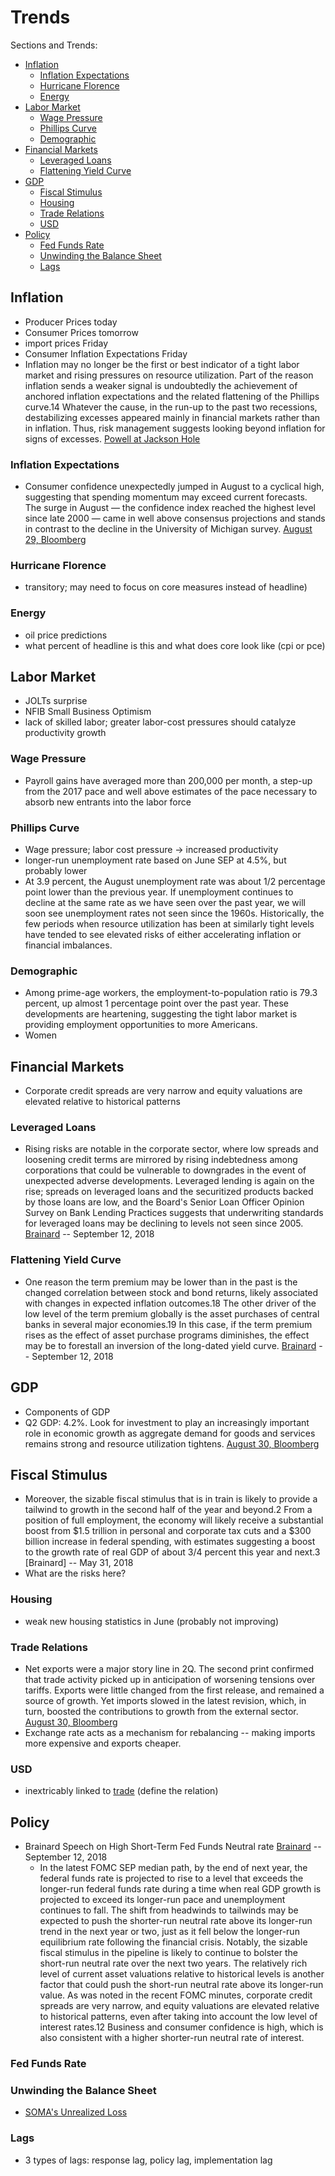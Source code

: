 # Trends

Sections and Trends: <br>
* [Inflation](#inflation)
    * [Inflation Expectations](#expectations)
    * [Hurricane Florence](#florence)
    * [Energy](#energy)
* [Labor Market](#labor)
    * [Wage Pressure](#wage)
    * [Phillips Curve](#phillips)
    * [Demographic](#demographic)
* [Financial Markets](#finance)
    * [Leveraged Loans](#levfin)
    * [Flattening Yield Curve](#yield)
* [GDP](#gdp)
    * [Fiscal Stimulus](#fiscal)
    * [Housing](#housing)
    * [Trade Relations](#trade)
    * [USD](#usd)
* [Policy](#policy)
    * [Fed Funds Rate](#fedfunds)
    * [Unwinding the Balance Sheet](#balance)
    * [Lags](#lags)

## Inflation <a name="inflation"></a>
* Producer Prices today
* Consumer Prices tomorrow
* import prices Friday
* Consumer Inflation Expectations Friday
* Inflation may no longer be the first or best indicator of a tight labor market and rising pressures on resource utilization. Part of the reason inflation sends a weaker signal is undoubtedly the achievement of anchored inflation expectations and the related flattening of the Phillips curve.14 Whatever the cause, in the run-up to the past two recessions, destabilizing excesses appeared mainly in financial markets rather than in inflation. Thus, risk management suggests looking beyond inflation for signs of excesses. [Powell at Jackson Hole](https://www.federalreserve.gov/newsevents/speech/powell20180824a.htm)

### Inflation Expectations <a name="expectations"></a>
* Consumer confidence unexpectedly jumped in August to a cyclical high, suggesting that spending momentum may exceed current forecasts. The surge in August — the confidence index reached the highest level since late 2000 — came in well above consensus projections and stands in contrast to the decline in the University of Michigan survey. [August 29, Bloomberg](https://newsletters.briefs.bloomberg.com/document/MklrS9P3Q1u3mQi2iNAqIw--_2lz2ueyi4g6z35jops/in-focus)

### Hurricane Florence <a name="florence"></a>
* transitory; may need to focus on core measures instead of headline)

### Energy <a name="energy"></a>
* oil price predictions
* what percent of headline is this and what does core look like (cpi or pce)

## Labor Market <a name="labor"></a>
* JOLTs surprise
* NFIB Small Business Optimism
* lack of skilled labor; greater labor-cost pressures should catalyze productivity growth

### Wage Pressure <a name="wage"></a>
* Payroll gains have averaged more than 200,000 per month, a step-up from the 2017 pace and well above estimates of the pace necessary to absorb new entrants into the labor force

### Phillips Curve <a name="phillips"></a>
* Wage pressure; labor cost pressure -> increased productivity
* longer-run unemployment rate based on June SEP at 4.5%, but probably lower
* At 3.9 percent, the August unemployment rate was about 1/2 percentage point lower than the previous year. If unemployment continues to decline at the same rate as we have seen over the past year, we will soon see unemployment rates not seen since the 1960s. Historically, the few periods when resource utilization has been at similarly tight levels have tended to see elevated risks of either accelerating inflation or financial imbalances.

### Demographic <a name="demographic"></a>
* Among prime-age workers, the employment-to-population ratio is 79.3 percent, up almost 1 percentage point over the past year. These developments are heartening, suggesting the tight labor market is providing employment opportunities to more Americans.
* Women

## Financial Markets <a name="finance"></a>
* Corporate credit spreads are very narrow and equity valuations are elevated relative to historical patterns

### Leveraged Loans <a name="levfin"></a>
* Rising risks are notable in the corporate sector, where low spreads and loosening credit terms are mirrored by rising indebtedness among corporations that could be vulnerable to downgrades in the event of unexpected adverse developments. Leveraged lending is again on the rise; spreads on leveraged loans and the securitized products backed by those loans are low, and the Board's Senior Loan Officer Opinion Survey on Bank Lending Practices suggests that underwriting standards for leveraged loans may be declining to levels not seen since 2005. [Brainard](https://www.federalreserve.gov/newsevents/speech/brainard20180912a.htm) -- September 12, 2018

### Flattening Yield Curve <a name="yield"></a>
* One reason the term premium may be lower than in the past is the changed correlation between stock and bond returns, likely associated with changes in expected inflation outcomes.18 The other driver of the low level of the term premium globally is the asset purchases of central banks in several major economies.19 In this case, if the term premium rises as the effect of asset purchase programs diminishes, the effect may be to forestall an inversion of the long-dated yield curve. [Brainard](https://www.federalreserve.gov/newsevents/speech/brainard20180912a.htm) -- September 12, 2018

## GDP <a name="gdp"></a>
* Components of GDP
* Q2 GDP: 4.2%. Look for investment to play an increasingly important role in economic growth as aggregate demand for goods and services remains strong and resource utilization tightens. [August 30, Bloomberg](https://newsletters.briefs.bloomberg.com/document/MklrS9P3Q1u3mQi2iNAqIw--_44z2uomgm88zps2hrn/in-focus)

## Fiscal Stimulus <a name="fiscal"></a>
* Moreover, the sizable fiscal stimulus that is in train is likely to provide a tailwind to growth in the second half of the year and beyond.2 From a position of full employment, the economy will likely receive a substantial boost from $1.5 trillion in personal and corporate tax cuts and a $300 billion increase in federal spending, with estimates suggesting a boost to the growth rate of real GDP of about 3/4 percent this year and next.3 [Brainard] -- May 31, 2018
* What are the risks here? 

### Housing <a name="housing"></a>
* weak new housing statistics in June (probably not improving)

### Trade Relations <a name="trade"></a>
* Net exports were a major story line in 2Q. The second print confirmed that trade activity picked up in anticipation of worsening tensions over tariffs. Exports were little changed from the first release, and remained a source of growth. Yet imports slowed in the latest revision, which, in turn, boosted the contributions to growth from the external sector. [August 30, Bloomberg](https://newsletters.briefs.bloomberg.com/document/MklrS9P3Q1u3mQi2iNAqIw--_44z2uomgm88zps2hrn/in-focus)
* Exchange rate acts as a mechanism for rebalancing -- making imports more expensive and exports cheaper.

### USD <a name="usd"></a>
* inextricably linked to [trade](#trade) (define the relation)

## Policy <a name="policy"></a>
* Brainard Speech on High Short-Term Fed Funds Neutral rate [Brainard](https://www.federalreserve.gov/newsevents/speech/brainard20180912a.htm) -- September 12, 2018
    * In the latest FOMC SEP median path, by the end of next year, the federal funds rate is projected to rise to a level that exceeds the longer-run federal funds rate during a time when real GDP growth is projected to exceed its longer-run pace and unemployment continues to fall. The shift from headwinds to tailwinds may be expected to push the shorter-run neutral rate above its longer-run trend in the next year or two, just as it fell below the longer-run equilibrium rate following the financial crisis. Notably, the sizable fiscal stimulus in the pipeline is likely to continue to bolster the short-run neutral rate over the next two years. The relatively rich level of current asset valuations relative to historical levels is another factor that could push the short-run neutral rate above its longer-run value. As was noted in the recent FOMC minutes, corporate credit spreads are very narrow, and equity valuations are elevated relative to historical patterns, even after taking into account the low level of interest rates.12 Business and consumer confidence is high, which is also consistent with a higher shorter-run neutral rate of interest.

### Fed Funds Rate <a name="fedfunds"></a>

### Unwinding the Balance Sheet <a name="balance"></a>
* [SOMA's Unrealized Loss](https://www.federalreserve.gov/econres/notes/feds-notes/somas-unrealized-loss-what-does-it-mean-20180813.htm)

### Lags <a name="lags"></a>
* 3 types of lags: response lag, policy lag, implementation lag
